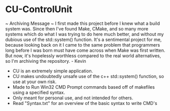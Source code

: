 # CU-ControlUnit

~ Archiving Message ~
I first made this project before I knew what a build system was. Since then I've found Make, CMake, and so many more systems which do what I was trying to do here much better, and without my dubious use of the std::system() function. It's a sentimental project for me, because looking back on it I came to the same problem that programmers long before I was born must have come across when Make was first written. But now, it's hopelessly worthless compared to the real world alternatives, so I'm archiving the repository.
    - Kevin

- CU is an extremely simple application.
- CU makes undoubtedly unsafe use of the c++ std::system() function, so use at your own risk.
- Made to Run Win32 CMD Prompt commands based off of makefiles using a specified syntax. 
- Only meant for personal use, and not intended for others.
- Read "Syntax.txt" for an overview of the basic syntax to write CMD's
